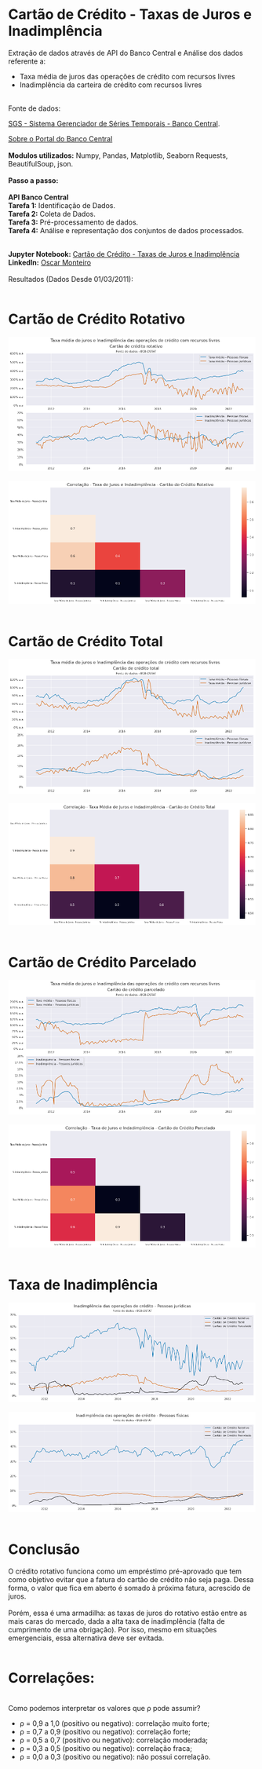# Cartão de Crédito - Taxas de Juros e Inadimplência
Extração de dados através de API do Banco Central e Análise dos dados referente a:
<br>
* Taxa média de juros das operações de crédito com recursos livres
* Inadimplência da carteira de crédito com recursos livres
<br>
Fonte de dados:
<br>

[SGS - Sistema Gerenciador de Séries Temporais - Banco Central](https://www3.bcb.gov.br/sgspub/localizarseries/localizarSeries.do?method=prepararTelaLocalizarSeries). 
<br>

[Sobre o Portal do Banco Central](https://dadosabertos.bcb.gov.br/pages/sobre-o-portal)
<br>
<br>
<b>Modulos utilizados:</b> Numpy, Pandas, Matplotlib, Seaborn Requests, BeautifulSoup, json.
<br>
<br>
<b>Passo a passo:</b>  
<br>
**API Banco Central**
<br>
<b>Tarefa 1:</b> Identificação de Dados.
<br>
<b>Tarefa 2:</b> Coleta de Dados.
<br>
<b>Tarefa 3:</b> Pré-processamento de dados.
<br>
<b>Tarefa 4:</b> Análise e representação dos conjuntos de dados processados.
<br>
<br>

<b>Jupyter Notebook:</b> [Cartão de Crédito - Taxas de Juros e Inadimplência](https://github.com/MonteiroOscar98/Cartao-de-Credito-Juros-e-Inadimplencia/blob/main/Taxa_M%C3%A9dia_de_Juros_das_Operac%C3%B5es_de_Cr%C3%A9dito.ipynb)
<br>
<b>LinkedIn:</b> [Oscar Monteiro](https://www.linkedin.com/in/oscarmonteiro98)
<br>
<br>
Resultados (Dados Desde 01/03/2011):
<br>
<br>
# Cartão de Crédito Rotativo
![1](https://github.com/MonteiroOscar98/Cartao-de-Credito-Juros-e-Inadimplencia/blob/main/README_files/1.png)
<br>
<br>
![2](https://github.com/MonteiroOscar98/Cartao-de-Credito-Juros-e-Inadimplencia/blob/main/README_files/2.png)
<br>
<br>
# Cartão de Crédito Total
![3](https://github.com/MonteiroOscar98/Cartao-de-Credito-Juros-e-Inadimplencia/blob/main/README_files/3.png)
<br>
<br>
![4](https://github.com/MonteiroOscar98/Cartao-de-Credito-Juros-e-Inadimplencia/blob/main/README_files/4.png)
<br>
<br>
# Cartão de Crédito Parcelado
![5](https://github.com/MonteiroOscar98/Cartao-de-Credito-Juros-e-Inadimplencia/blob/main/README_files/5.png)
<br>
<br>
![6](https://github.com/MonteiroOscar98/Cartao-de-Credito-Juros-e-Inadimplencia/blob/main/README_files/6.png)
<br>
<br>
# Taxa de Inadimplência
![7](https://github.com/MonteiroOscar98/Cartao-de-Credito-Juros-e-Inadimplencia/blob/main/README_files/7.png)
<br>
<br>
![8](https://github.com/MonteiroOscar98/Cartao-de-Credito-Juros-e-Inadimplencia/blob/main/README_files/8.png)
<br>
<br>
# Conclusão
O crédito rotativo funciona como um empréstimo pré-aprovado que tem como objetivo evitar que a fatura do cartão de crédito não seja paga. Dessa forma, o valor que fica em aberto é somado à próxima fatura, acrescido de juros.
<br>
<br>
Porém, essa é uma armadilha: as taxas de juros do rotativo estão entre as mais caras do mercado, dada a alta taxa de inadimplência (falta de cumprimento de uma obrigação). Por isso, mesmo em situações emergenciais, essa alternativa deve ser evitada.
<br>
<br>
# Correlações:
<br>
Como podemos interpretar os valores que ρ pode assumir?

* ρ = 0,9 a 1,0 (positivo ou negativo): correlação muito forte;
* ρ = 0,7 a 0,9 (positivo ou negativo): correlação forte;
* ρ = 0,5 a 0,7 (positivo ou negativo): correlação moderada;
* ρ = 0,3 a 0,5 (positivo ou negativo): correlação fraca;
* ρ = 0,0 a 0,3 (positivo ou negativo): não possui correlação.

